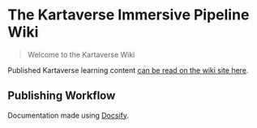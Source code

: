 # The Kartaverse Immersive Pipeline Wiki

> Welcome to the Kartaverse Wiki

Published Kartaverse learning content [can be read on the wiki site here](https://kartaverse.github.io/Wiki).

## Publishing Workflow

Documentation made using [Docsify](https://docsify.js.org/).

